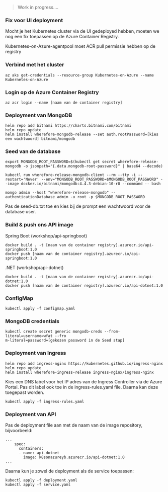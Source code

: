 > Work in progress....

### Fix voor UI deployment

Mocht je het Kubernetes cluster via de UI gedeployed hebben, moeten we nog een fix toepassen op de Azure Container Registry.

Kubernetes-on-Azure-agentpool moet ACR pull permissie hebben op de registry

### Verbind met het cluster

```
az aks get-credentials --resource-group Kubernetes-on-Azure --name Kubernetes-on-Azure
```

### Login op de Azure Container Registry

```
az acr login --name [naam van de container registry]
```

### Deployment van MongoDB

```
helm repo add bitnami https://charts.bitnami.com/bitnami
helm repo update
helm install wherefore-mongodb-release --set auth.rootPassword=[kies een wachtwoord] bitnami/mongodb
```

### Seed van de database

```
export MONGODB_ROOT_PASSWORD=$(kubectl get secret wherefore-release-mongodb -o jsonpath="{.data.mongodb-root-password}" | base64 --decode)

kubectl run wherefore-release-mongodb-client --rm --tty -i --restart='Never' --env="MONGODB_ROOT_PASSWORD=$MONGODB_ROOT_PASSWORD" --image docker.io/bitnami/mongodb:4.4.3-debian-10-r0 --command -- bash

mongo admin --host "wherefore-release-mongodb" --authenticationDatabase admin -u root -p $MONGODB_ROOT_PASSWORD
```

Pas de seed-db.txt toe en kies bij de prompt een wachtwoord voor de database user.

### Build & push ons API image

Spring Boot (workshop/api-springboot)

```
docker build . -t [naam van de container registry].azurecr.io/api-springboot:1.0
docker push [naam van de container registry].azurecr.io/api-springboot:1.0
```

.NET (workshop/api-dotnet)

```
docker build . -t [naam van de container registry].azurecr.io/api-dotnet:1.0
docker push [naam van de container registry].azurecr.io/api-dotnet:1.0
```

### ConfigMap

```
kubectl apply -f configmap.yaml
```

### MongoDB credentials

```
kubectl create secret generic mongodb-creds --from-literal=username=wfat --fro
m-literal=password=[gekozen password in de Seed stap]
```

### Deployment van Ingress

```
helm repo add ingress-nginx https://kubernetes.github.io/ingress-nginx
helm repo update
helm install wherefore-ingress-release ingress-nginx/ingress-nginx
```

Kies een DNS label voor het IP adres van de Ingress Controller via de Azure Portal. Pas dit label ook toe in de ingress-rules.yaml file. Daarna kan deze toegepast worden.

```
kubectl apply -f ingress-rules.yaml
```

### Deployment van API

Pas de deployment file aan met de naam van de image repository, bijvoorbeeld:

```
...
    spec:
      containers:
      - name: api-dotnet
        image: k8sonazureyb.azurecr.io/api-dotnet:1.0
...
```

Daarna kun je zowel de deployment als de service toepassen:

```
kubectl apply -f deployment.yaml
kubectl apply -f service.yaml
```
